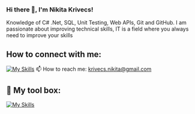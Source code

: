 ### Hi there 👋, I'm Nikita Krivecs!
Knowledge of C# .Net, SQL, Unit Testing, Web APIs, Git and GitHub.
I am passionate about improving technical skills, IT is a field where you always need to improve your skills
## How to connect with me: 
[![My Skills](https://skillicons.dev/icons?i=linkedin)](https://www.linkedin.com/in/nikita-krivecs/)
📫 How to reach me: krivecs.nikita@gmail.com
## 🧰 My tool box:
[![My Skills](https://skillicons.dev/icons?i=cs,dotnet,git,ts,html,css,sqlite)]()
<!--
**NikitaKrivec/NikitaKrivec** is a ✨ _special_ ✨ repository because its `README.md` (this file) appears on your GitHub profile.

Here are some ideas to get you started:

- 🔭 I’m currently working on ...
- 🌱 I’m currently learning ...
- 👯 I’m looking to collaborate on ...
- 🤔 I’m looking for help with ...
- 💬 Ask me about ...
- 📫 How to reach me: ...
- 😄 Pronouns: ...
- ⚡ Fun fact: ...
-->
